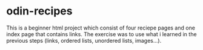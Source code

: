 # odin-recipes 
This is a beginner html project which consist of four reciepe pages and one index page that contains links. The exercise was to use what i learned in the previous steps (links, ordered lists, unordered lists, images...).
